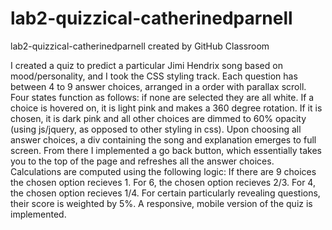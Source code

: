 # lab2-quizzical-catherinedparnell
lab2-quizzical-catherinedparnell created by GitHub Classroom

I created a quiz to predict a particular Jimi Hendrix song based on mood/personality, and I took the CSS styling track. Each question has between 4 to 9 answer choices, arranged in a order with parallax scroll. Four states function as follows: if none are selected they are all white. If a choice is hovered on, it is light pink and makes a 360 degree rotation. If it is chosen, it is dark pink and all other choices are dimmed to 60% opacity (using js/jquery, as opposed to other styling in css). Upon choosing all answer choices, a div containing the song and explanation emerges to full screen. From there I implemented a go back button, which essentially takes you to the top of the page and refreshes all the answer choices. Calculations are computed using the following logic: If there are 9 choices the chosen option recieves 1. For 6, the chosen option recieves 2/3. For 4, the chosen option recieves 1/4. For certain particularly revealing questions, their score is weighted by 5%. A responsive, mobile version of the quiz is implemented.
